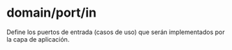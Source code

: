 # domain/port/in

Define los puertos de entrada (casos de uso) que serán implementados por la capa de aplicación.
